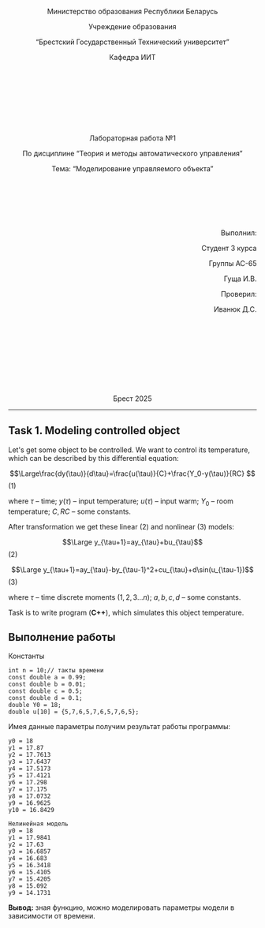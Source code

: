 
<p align="center"> Министерство образования Республики Беларусь</p>
<p align="center">Учреждение образования</p>
<p align="center">“Брестский Государственный Технический университет”</p>
<p align="center">Кафедра ИИТ</p>
<br><br><br><br><br><br><br>
<p align="center">Лабораторная работа №1</p>
<p align="center">По дисциплине “Теория и методы автоматического управления”</p>
<p align="center">Тема: “Моделирование управляемого объекта”</p>
<br><br><br><br><br>
<p align="right">Выполнил:</p>
<p align="right">Студент 3 курса</p>
<p align="right">Группы АС-65</p>
<p align="right">Гуща И.В.</p>
<p align="right">Проверил:</p>
<p align="right">Иванюк Д.С.</p>
<br><br><br><br><br><br><br><br>
<p align="center">Брест 2025</p>

---
## Task 1. Modeling controlled object
Let's get some object to be controlled. We want to control its temperature, which can be described by this differential equation:

$$\Large\frac{dy(\tau)}{d\tau}=\frac{u(\tau)}{C}+\frac{Y_0-y(\tau)}{RC} $$ (1)

where $\tau$ – time; $y(\tau)$ – input temperature; $u(\tau)$ – input warm; $Y_0$ – room temperature; $C,RC$ – some constants.

After transformation we get these linear (2) and nonlinear (3) models:

$$\Large y_{\tau+1}=ay_{\tau}+bu_{\tau}$$ (2)

$$\Large y_{\tau+1}=ay_{\tau}-by_{\tau-1}^2+cu_{\tau}+d\sin(u_{\tau-1})$$ (3)

where $\tau$ – time discrete moments ($1,2,3{\dots}n$); $a,b,c,d$ – some constants.

Task is to write program (**С++**), which simulates this object temperature.

## Выполнение работы
Константы  
```
int n = 10;// такты времени
const double a = 0.99;
const double b = 0.01;
const double c = 0.5;
const double d = 0.1;
double Y0 = 18;
double u[10] = {5,7,6,5,7,6,5,7,6,5};
```
Имея данные параметры получим результат работы программы:
```Линейная модель
y0 = 18
y1 = 17.87
y2 = 17.7613
y3 = 17.6437
y4 = 17.5173
y5 = 17.4121
y6 = 17.298
y7 = 17.175
y8 = 17.0732
y9 = 16.9625
y10 = 16.8429

Нелинейная модель
y0 = 18
y1 = 17.9841
y2 = 17.63
y3 = 16.6857
y4 = 16.683
y5 = 16.3418
y6 = 15.4105
y7 = 15.4205
y8 = 15.092
y9 = 14.1731
```
**Вывод:** зная функцию, можно моделировать параметры модели в зависимости от времени.

